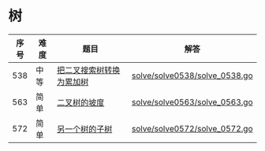 # 树

<!--- table -->

| 序号 | 难度 | 题目                                                                                     | 解答                                                           |
| ---- | ---- | ---------------------------------------------------------------------------------------- | -------------------------------------------------------------- |
| 538  | 中等 | [把二叉搜索树转换为累加树](https://leetcode-cn.com/problems/convert-bst-to-greater-tree) | [solve/solve0538/solve_0538.go](solve/solve0538/solve_0538.go) |
| 563  | 简单 | [二叉树的坡度](https://leetcode-cn.com/problems/binary-tree-tilt)                        | [solve/solve0563/solve_0563.go](solve/solve0563/solve_0563.go) |
| 572  | 简单 | [另一个树的子树](https://leetcode-cn.com/problems/subtree-of-another-tree)               | [solve/solve0572/solve_0572.go](solve/solve0572/solve_0572.go) |
